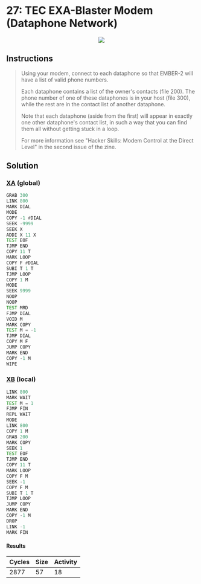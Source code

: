 # 27: TEC EXA-Blaster Modem (Dataphone Network)

<div align="center"><img src="EXAPUNKS - TEC EXA-Blaster™ Modem (2877, 57, 18, 2023-10-08-00-06-04).gif" /></div>

## Instructions
> Using your modem, connect to each dataphone so that EMBER-2 will have a list of valid phone numbers.
> 
> Each dataphone contains a list of the owner's contacts (file 200). The phone number of one of these dataphones is in your host (file 300), while the rest are in the contact list of another dataphone.
> 
> Note that each dataphone (aside from the first) will appear in exactly one other dataphone's contact list, in such a way that you can find them all without getting stuck in a loop.
> 
> For more information see "Hacker Skills: Modem Control at the Direct Level" in the second issue of the zine.

## Solution

### [XA](XA.exa) (global)
```asm
GRAB 300
LINK 800
MARK DIAL
MODE
COPY -1 #DIAL
SEEK -9999
SEEK X
ADDI X 11 X
TEST EOF
TJMP END
COPY 11 T
MARK LOOP
COPY F #DIAL
SUBI T 1 T
TJMP LOOP
COPY 1 M
MODE
SEEK 9999
NOOP
NOOP
TEST MRD
FJMP DIAL
VOID M
MARK COPY
TEST M = -1
TJMP DIAL
COPY M F
JUMP COPY
MARK END
COPY -1 M
WIPE
```

### [XB](XB.exa) (local)
```asm
LINK 800
MARK WAIT
TEST M = 1
FJMP FIN
REPL WAIT
MODE
LINK 800
COPY 1 M
GRAB 200
MARK COPY
SEEK 1
TEST EOF
TJMP END
COPY 11 T
MARK LOOP
COPY F M
SEEK -1
COPY F M
SUBI T 1 T
TJMP LOOP
JUMP COPY
MARK END
COPY -1 M
DROP
LINK -1
MARK FIN
```

#### Results
| Cycles | Size | Activity |
|--------|------|----------|
| 2877   | 57   | 18       |
